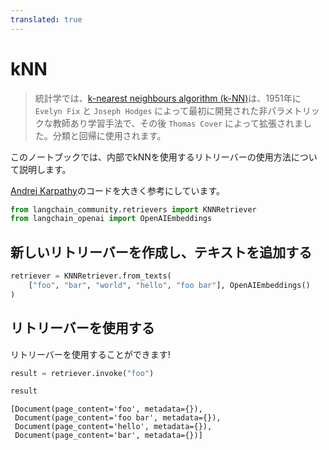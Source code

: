 ```yaml
---
translated: true
---
```


# kNN

>統計学では、[k-nearest neighbours algorithm (k-NN)](https://en.wikipedia.org/wiki/K-nearest_neighbors_algorithm)は、1951年に `Evelyn Fix` と `Joseph Hodges` によって最初に開発された非パラメトリックな教師あり学習手法で、その後 `Thomas Cover` によって拡張されました。分類と回帰に使用されます。

このノートブックでは、内部でkNNを使用するリトリーバーの使用方法について説明します。

[Andrej Karpathy](https://github.com/karpathy/randomfun/blob/master/knn_vs_svm.html)のコードを大きく参考にしています。

```python
from langchain_community.retrievers import KNNRetriever
from langchain_openai import OpenAIEmbeddings
```

## 新しいリトリーバーを作成し、テキストを追加する

```python
retriever = KNNRetriever.from_texts(
    ["foo", "bar", "world", "hello", "foo bar"], OpenAIEmbeddings()
)
```

## リトリーバーを使用する

リトリーバーを使用することができます!

```python
result = retriever.invoke("foo")
```

```python
result
```

```output
[Document(page_content='foo', metadata={}),
 Document(page_content='foo bar', metadata={}),
 Document(page_content='hello', metadata={}),
 Document(page_content='bar', metadata={})]
```
